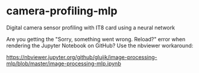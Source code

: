# camera-profiling-mlp
Digital camera sensor profiling with IT8 card using a neural network

Are you getting the "Sorry, something went wrong. Reload?" error when rendering the Jupyter Notebook on GitHub? Use the nbviewer workaround:

https://nbviewer.jupyter.org/github/gluijk/image-processing-mlp/blob/master/image-processing-mlp.ipynb
